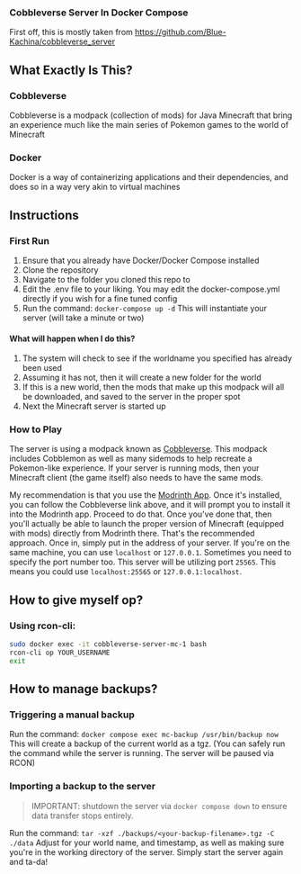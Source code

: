 ### Cobbleverse Server In Docker Compose
First off, this is mostly taken from https://github.com/Blue-Kachina/cobbleverse_server

## What Exactly Is This?
### Cobbleverse
Cobbleverse is a modpack (collection of mods) for Java Minecraft that bring an experience much like the main series of Pokemon games to the world of Minecraft

### Docker
Docker is a way of containerizing applications and their dependencies, and does so in a way very akin to virtual machines

## Instructions
### First Run
1) Ensure that you already have Docker/Docker Compose installed
2) Clone the repository
3) Navigate to the folder you cloned this repo to
4) Edit the .env file to your liking. You may edit the docker-compose.yml directly if you wish for a fine tuned config
5) Run the command: `docker-compose up -d` This will instantiate your server (will take a minute or two)

#### What will happen when I do this?
1) The system will check to see if the worldname you specified has already been used
2) Assuming it has not, then it will create a new folder for the world
3) If this is a new world, then the mods that make up this modpack will all be downloaded, and saved to the server in the proper spot
4) Next the Minecraft server is started up

### How to Play
The server is using a modpack known as [Cobbleverse](https://modrinth.com/modpack/cobbleverse).
This modpack includes Cobblemon as well as many sidemods to help recreate a Pokemon-like experience.
If your server is running mods, then your Minecraft client (the game itself) also needs to have the same mods.

My recommendation is that you use the [Modrinth App](https://modrinth.com/app). Once it's installed, you can follow the Cobbleverse link above, and it will prompt you to install it into the Modrinth app. Proceed to do that. Once you've done that, then you'll actually be able to launch the proper version of Minecraft (equipped with mods) directly from Modrinth there. That's the recommended approach.
Once in, simply put in the address of your server. If you're on the same machine, you can use `localhost` or `127.0.0.1`.
Sometimes you need to specify the port number too. This server will be utilizing port `25565`.
This means you could use `localhost:25565` or `127.0.0.1:localhost`.

## How to give myself op?
### Using rcon-cli:
```bash
sudo docker exec -it cobbleverse-server-mc-1 bash
rcon-cli op YOUR_USERNAME
exit
```

## How to manage backups?
### Triggering a manual backup
Run the command: `docker compose exec mc-backup /usr/bin/backup now` This will create a backup of the current world as a tgz.
(You can safely run the command while the server is running. The server will be paused via RCON)

### Importing a backup to the server
> IMPORTANT: shutdown the server via `docker compose down` to ensure data transfer stops entirely.

Run the command: `tar -xzf ./backups/<your-backup-filename>.tgz -C ./data` Adjust for your world name, and timestamp, as well as making sure you're in the working directory of the server.
Simply start the server again and ta-da!
